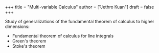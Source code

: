 +++
title = "Multi-variable Calculus"
author = ["Jethro Kuan"]
draft = false
+++

Study of generalizations of the fundamental theorem of calculus to
higher dimensions:

-   Fundamental theorem of calculus for line integrals
-   Green's theorem
-   Stoke's theorem